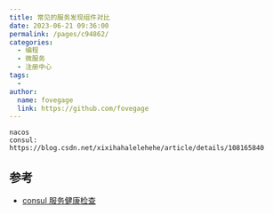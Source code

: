```yaml
---
title: 常见的服务发现组件对比
date: 2023-06-21 09:36:00
permalink: /pages/c94862/
categories:
  - 编程
  - 微服务
  - 注册中心
tags:
  -
author:
  name: fovegage
  link: https://github.com/fovegage
---
```


```
nacos
consul: https://blog.csdn.net/xixihahalelehehe/article/details/108165840
```

## 参考

- [consul 服务健康检查]()
